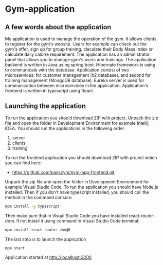 # Gym-application

## A few words about the application

My application is used to manage the operation of the gym. It allows clients to register for the gym's website. Users for example can check out the gym's offer, sign up for group training, claculate their Body Mass Index or calculate daily calorie requirement. The application has an administrator panel that allows you to manage gym's users and trainings. The application backend is written in Java using spring boot. Hibernate framework is using to communicate with the database. Application consist of two microservices: for customer management (h2 database), and second for training management (MongoDB database). Eureka server is used for communication between microservices in the application. Application's frontend is written in typescript using  React.

## Launching the application

To run the application you should download ZIP with project. Unpack the zip file and open the folder in Development Environment for example Intellij IDEA. You should run the applications in the following order:

 1. server
 2. clients
 3. training

To run the frontend application you should download ZIP with project which you can find here: 

 - https://github.com/panszym/gym-app-frontend.git

Unpack the zip file and open the folder in Development Environment for example Visual Studio Code. To run the application you should have Node.js installed. Then if you don't have typescript installed, you should call the method in the command console: 
 ```bash
npm install -g typescript
```
Then make sure that in Visual Studio Code you have installed react-router-dom. If not install it using command in Visual Studio Code terminal: 
 ```bash
npm install react-router-dom@6
```
The last step is to launch the application
  ```bash
npm start
```
Application started at [http://localhost:3000](http://localhost:3000/)
